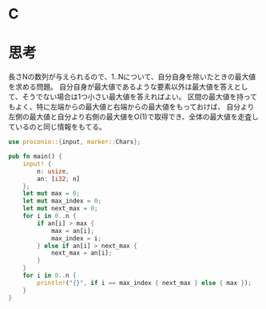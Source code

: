 # C
# 思考
長さNの数列が与えられるので、1..Nについて、自分自身を除いたときの最大値を求める問題。
自分自身が最大値であるような要素以外は最大値を答えとして、そうでない場合は1つ小さい最大値を答えればよい。
区間の最大値を持ってもよく、特に左端からの最大値と右端からの最大値をもっておけば、
自分より左側の最大値と自分より右側の最大値をO(1)で取得でき、全体の最大値を走査しているのと同じ情報をもてる。
```rust
use proconio::{input, marker::Chars};

pub fn main() {
    input! {
        n: usize,
        an: [i32; n]
    };
    let mut max = 0;
    let mut max_index = 0;
    let mut next_max = 0;
    for i in 0..n {
        if an[i] > max {
            max = an[i];
            max_index = i;
        } else if an[i] > next_max {
            next_max = an[i];
        }
    }
    for i in 0..n {
        println!("{}", if i == max_index { next_max } else { max });
    }
}
```
